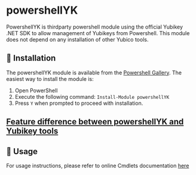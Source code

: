 # powershellYK

PowershellYK is thirdparty powershell module using the official Yubikey .NET SDK to allow management of Yubikeys from Powershell. This module does not depend on any installation of other Yubico tools.


## 💾 Installation
The powershellYK module is available from the [Powershell Gallery](https://www.powershellgallery.com/packages/powershellYK).
The easiest way to install the module is:

1. Open PowerShell
2. Execute the following command: ```Install-Module powershellYK```
3. Press ```Y``` when prompted to proceed with installation.

## [Feature difference between powershellYK and Yubikey tools](./Docs/Feature_comparison.md)

## 📖 Usage
For usage instructions, please refer to online Cmdlets documentation [here](./Docs/Commands/powershellYK.md)
